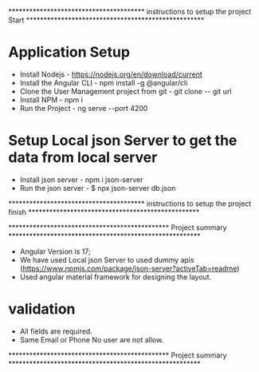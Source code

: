 *************************************** instructions to setup the project Start  ***************************************************

# Application Setup 

* Install Nodejs - https://nodejs.org/en/download/current
* Install the Angular CLI - npm install -g @angular/cli
* Clone the User Management project from git - git clone -- git url
* Install NPM -  npm i 
* Run the Project - ng serve --port 4200 

# Setup Local json Server to get the data from local server

* Install json server - npm i json-server
* Run the json server - $ npx json-server db.json


***************************************  instructions to setup the project finish   *************************************************


**********************************************   Project summary *******************************************************

* Angular Version is 17;
* We have used Local json Server to used dummy apis (https://www.npmjs.com/package/json-server?activeTab=readme)
* Used angular material framework for designing the layout.

# validation
* All fields are required.
* Same Email or Phone No user are not allow.

**********************************************   Project summary *******************************************************




